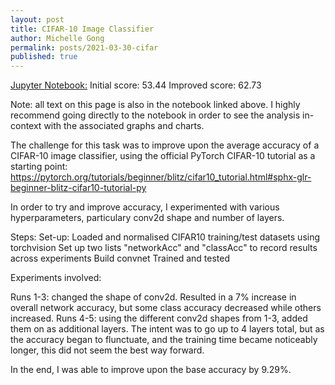 ```yaml
---
layout: post
title: CIFAR-10 Image Classifier
author: Michelle Gong
permalink: posts/2021-03-30-cifar
published: true
---
```


[Jupyter Notebook:](https://colab.research.google.com/drive/1H4CMCkfj26ieoxvXJCfVlNSjN2p8ptBy?usp=sharing)
Initial score: 53.44
Improved score: 62.73

Note: all text on this page is also in the notebook linked above. I highly recommend going directly to the notebook in order to see the analysis in-context with the associated graphs and charts.

The challenge for this task was to improve upon the average accuracy of a CIFAR-10 image classifier, using the official PyTorch CIFAR-10 tutorial as a starting point: https://pytorch.org/tutorials/beginner/blitz/cifar10_tutorial.html#sphx-glr-beginner-blitz-cifar10-tutorial-py

In order to try and improve accuracy, I experimented with various hyperparameters, particulary conv2d shape and number of layers.

Steps:
Set-up:
Loaded and normalised CIFAR10 training/test datasets using torchvision
Set up two lists "networkAcc" and "classAcc" to record results across experiments
Build convnet
Trained and tested

Experiments involved:

Runs 1-3: changed the shape of conv2d. Resulted in a 7% increase in overall network accuracy, but some class accuracy decreased while others increased.
Runs 4-5: using the different conv2d shapes from 1-3, added them on as additional layers. The intent was to go up to 4 layers total, but as the accuracy began to flunctuate, and the training time became noticeably longer, this did not seem the best way forward.

In the end, I was able to improve upon the base accuracy by 9.29%.

